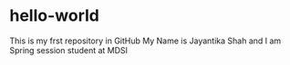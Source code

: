 # hello-world
This is my frst repository in GitHub
My Name is Jayantika Shah and I am Spring session student at MDSI
